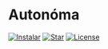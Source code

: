 # Autonóma
[![Instalar](https://img.shields.io/badge/Instalar-Click_Here-blue)]()
[![Star](https://img.shields.io/github/stars/antoniocalvopi/autonoma?style=social)](https://github.com/antoniocalvopi/autonoma)
[![License](https://img.shields.io/badge/License-MIT-green)](LICENSE)

